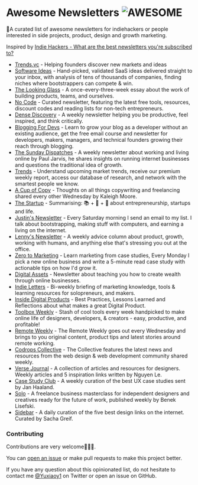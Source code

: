 # Awesome Newsletters ![AWESOME](https://img.shields.io/static/v1?label=🎈&message=AWESOME&color=red&labelColor=666)
🎉A curated list of awesome newsletters for indiehackers or people interested in side projects, product, design and growth marketing.

Inspired by [Indie Hackers - What are the best newsletters you're subscribed to?](https://www.indiehackers.com/post/what-are-the-best-newsletters-youre-subscribed-to-19d46d2007)
- [Trends.vc](http://trends.vc/) - Helping founders discover new markets and ideas
- [Software Ideas](https://www.softwareideas.io/) - Hand-picked, validated SaaS ideas delivered straight to your inbox, with analysis of tens of thousands of companies, finding niches where bootstrappers can compete & win.
- [The Looking Glass](https://lg.substack.com/) - A once-every-three-week essay about the work of building products, teams, and ourselves.
- [No Code](https://www.getrevue.co/profile/nocode) - Curated newsletter, featuring the latest free tools, resources, discount codes and reading lists for non-tech entrepreneurs.
- [Dense Discovery](https://www.densediscovery.com/) - A weekly newsletter helping you be productive, feel inspired, and think critically.
- [Blogging For Devs](https://bloggingfordevs.com/) - Learn to grow your blog as a developer without an existing audience, get the free email course and newsletter for developers, makers, managers, and technical founders growing their reach through blogging.
- [The Sunday Dispatches](https://pjrvs.com/) - A weekly newsletter about working and living online by Paul Jarvis, he shares insights on running internet businesses and questions the traditional idea of growth.
- [Trends](http://trends.co/) - Understand upcoming market trends, receive our premium weekly report, access our database of research, and network with the smartest people we know.
- [A Cup of Copy](https://www.kaleighmoore.com/newsletter) - Thoughts on all things copywriting and freelancing shared every other Wednesday by Kaleigh Moore.
- [The Startup](https://thestartup.substack.com/) - Summarising: 📚 + 💭 + 🧠 about entrepreneurship, startups and life.
- [Justin's Newsletter](https://justinjackson.ca/newsletter) - Every Saturday morning I send an email to my list. I talk about bootstrapping, making stuff with computers, and earning a living on the internet.
- [Lenny's Newsletter](https://duuce.com/content/newsletter-lenny) - A weekly advice column about product, growth, working with humans, and anything else that's stressing you out at the office.
- [Zero to Marketing](https://zerotomarketing.com/) - Learn marketing from case studies, Every Monday I pick a new online business and write a 5-minute read case study with actionable tips on how I'd grow it.
- [Digital Assets](https://digitalasset.substack.com/) - Newsletter about teaching you how to create wealth through online businesses.
- [Indie Letters](https://indieletters.com/) - Bi-weekly briefing of marketing knowledge, tools & learning resources for solopreneurs, and makers.
- [Inside Digital Products](https://insidedigitalproducts.substack.com/) - Best Practices, Lessons Learned and Reflections about what makes a great Digital Product.
- [Toolbox Weekly](https://theprotoolbox.com/weekly/) - Stash of cool tools every week handpicked to make online life of designers, developers, & creators - easy, productive, and profitable!
- [Remote Weekly](https://www.remote.tools/work-from-home-newsletter) - The Remote Weekly goes out every Wednesday and brings to you original content, product tips and latest stories around remote working.
- [Codrops Collective](https://tympanus.net/codrops/collective/) - The Collective features the latest news and resources from the web design & web development community shared weekly.
- [Verse Journal](http://www.verse-co.com/) - A collection of articles and resources for designers. Weekly articles and 5 inspiration links written by Nguyen Le.
- [Case Study Club](https://www.casestudy.club/) - A weekly curation of the best UX case studies sent by Jan Haaland.
- [Solo](https://solowork.co/) - A freelance business masterclass for independent designers and creatives ready for the future of work, published weekly by Benek Lisefski.
- [Sidebar](https://sidebar.io/) - A daily curation of the five best design links on the internet. Curated by Sacha Greif.
### Contributing
Contributions are very welcome🎈🎈🎈.

You can [open an issue](https://github.com/Yuxiaoy1/awesome-newsletters/issues/new) or make pull requests to make this project better.

If you have any question about this opinionated list, do not hesitate to contact me [@Yuxiaoy1](https://twitter.com/yuxiaoy1) on Twitter or open an issue on GitHub.
